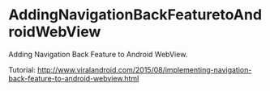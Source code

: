 # AddingNavigationBackFeaturetoAndroidWebView

Adding Navigation Back Feature to Android WebView.

Tutorial: http://www.viralandroid.com/2015/08/implementing-navigation-back-feature-to-android-webview.html
